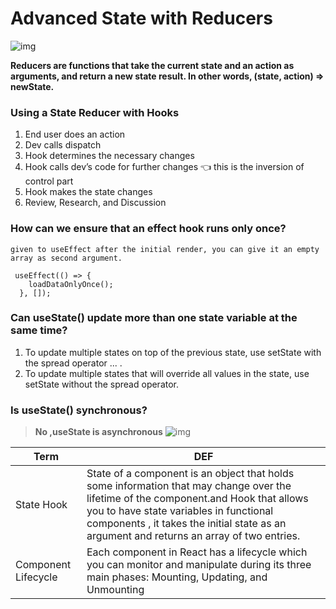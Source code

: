 # Advanced State with Reducers

![img](https://www.hiremotely.com/uploads/blog/flux_redux_mobx_image1.png)

**Reducers are functions that take the current state and an action as arguments, and return a new state result. In other words, (state, action) => newState.**

### Using a State Reducer with Hooks

1. End user does an action
2. Dev calls dispatch
3. Hook determines the necessary changes
4. Hook calls dev’s code for further changes 👈 this is the inversion of control part
5. Hook makes the state changes
6. Review, Research, and Discussion
   
   
   
   
### How can we ensure that an effect hook runs only once?
```
given to useEffect after the initial render, you can give it an empty array as second argument.

 useEffect(() => {
    loadDataOnlyOnce();
  }, []);

```  

### Can useState() update more than one state variable at the same time?

1. To update multiple states on top of the previous state, use setState with the spread operator ... .
2. To update multiple states that will override all values in the state, use setState without the spread operator.


### Is useState() synchronous?
> **No ,useState is asynchronous**
![img](https://i.stack.imgur.com/fNYXc.png)

Term|DEF
----|---
State Hook|  State of a component is an object that holds some information that may change over the lifetime of the component.and  Hook that allows you to have state variables in functional components , it takes the initial state as an argument and returns an array of two entries. 
Component Lifecycle |  Each component in React has a lifecycle which you can monitor and manipulate during its three main phases: Mounting, Updating, and Unmounting 